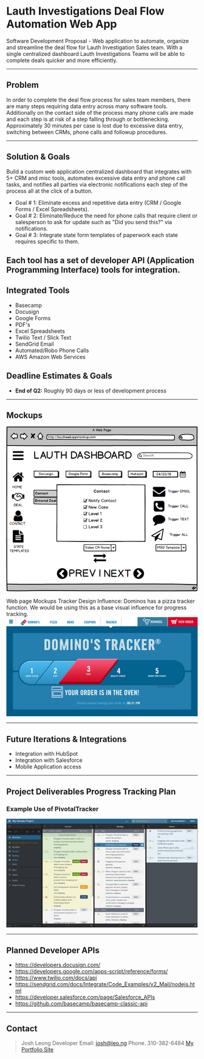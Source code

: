 Lauth Investigations Deal Flow Automation Web App
============
Software Development Proposal - Web application to automate, organize and streamline the deal flow for Lauth Investigation Sales team. With a single centralized dashboard Lauth Investigations Teams will be able to complete deals quicker and more efficiently.

---

## Problem
In order to complete the deal flow process for sales team members, there are many steps requiring data entry across many software tools. Additionally on the contact side of the process many phone calls are made and each step is at risk of a step falling through or bottlenecking.
Approximately 30 minutes per case is lost due to excessive data entry, switching between CRMs, phone calls and followup procedures.

---

## Solution & Goals
Build a custom web application centralized dashboard that integrates with 5+ CRM and misc tools, automates excessive data entry and phone call tasks, and notifies all parties via electronic notifications each step of the process all at the click of a button.

* Goal # 1: Eliminate excess and repetitive data entry (CRM / Google Forms / Excel Spreadsheets).
* Goal # 2: Eliminate/Reduce the need for phone calls that require client or salesperson to ask for update such as "Did you send this?" via notifications. 
* Goal # 3: Integrate state form templates of paperwork each state requires specific to them.

Each tool has a set of developer API (Application Programming Interface) tools for integration.
---

## Integrated Tools
- Basecamp
- Docusign
- Google Forms
- PDF's
- Excel Spreadsheets
- Twilio Text / Slick Text
- SendGrid Email
- Automated/Robo Phone Calls
- AWS Amazon Web Services


## Deadline Estimates & Goals
- **End of Q2:** Roughly 90 days or less of development process

---

## Mockups
![Mockup Here](https://github.com/leodotng/LauthInvestigationsAppProposal/blob/master/img/lauth.png)

Web page Mockups
Tracker Design Influence:
Dominos has a pizza tracker function. We would be using this as a base visual influence for progress tracking.
![Dominos](https://github.com/leodotng/LauthInvestigationsAppProposal/blob/master/img/dominos.jpg)

---

## Future Iterations & Integrations
* Integration with HubSpot
* Integration with Salesforce
* Mobile Application access
---

## Project Deliverables Progress Tracking Plan
### Example Use of PivotalTracker

![Pivotal Tracker](https://github.com/leodotng/LauthInvestigationsAppProposal/blob/master/img/pivotaltracker.png)

---
## Planned Developer APIs

* https://developers.docusign.com/
* https://developers.google.com/apps-script/reference/forms/
* https://www.twilio.com/docs/api
* https://sendgrid.com/docs/Integrate/Code_Examples/v2_Mail/nodejs.html
* https://developer.salesforce.com/page/Salesforce_APIs
* https://github.com/basecamp/basecamp-classic-api


---
## Contact
>Josh Leong
Developer
Email: josh@leo.ng
Phone. 310-382-6484
 [My Portfolio Site](http://josh.leo.ng)
